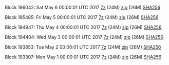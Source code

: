 Block 196042: Sat May  6 00:00:01 UTC 2017 [7z](https://transfer.sh/QQyxn/bootstrap.dat.20170506.7z) (24M) [zip](https://transfer.sh/dvDql/bootstrap.dat.20170506.zip) (26M) [SHA256](https://transfer.sh/CXwLa/sha256.txt)

Block 195485: Fri May  5 00:00:01 UTC 2017 [7z](https://transfer.sh/DawdA/bootstrap.dat.20170505.7z) (24M) [zip](https://transfer.sh/Tdn1p/bootstrap.dat.20170505.zip) (26M) [SHA256](https://transfer.sh/nLCJy/sha256.txt)

Block 194947: Thu May  4 00:00:01 UTC 2017 [7z](https://transfer.sh/9Qz9m/bootstrap.dat.20170504.7z) (24M) [zip](https://transfer.sh/A7SvA/bootstrap.dat.20170504.zip) (26M) [SHA256](https://transfer.sh/4iDU9/sha256.txt)

Block 194404: Wed May  3 00:00:01 UTC 2017 [7z](https://transfer.sh/be4Jl/bootstrap.dat.20170503.7z) (24M) [zip](https://transfer.sh/hVveR/bootstrap.dat.20170503.zip) (26M) [SHA256](https://transfer.sh/BUX5c/sha256.txt)

Block 193853: Tue May  2 00:00:01 UTC 2017 [7z](https://transfer.sh/ILonF/bootstrap.dat.20170502.7z) (24M) [zip](https://transfer.sh/YTRYf/bootstrap.dat.20170502.zip) (26M) [SHA256](https://transfer.sh/ughAA/sha256.txt)

Block 193307: Mon May  1 00:00:01 UTC 2017 [7z](https://transfer.sh/120RUW/bootstrap.dat.20170501.7z) (24M) [zip](https://transfer.sh/yGdYF/bootstrap.dat.20170501.zip) (26M) [SHA256](https://transfer.sh/usNRF/sha256.txt)
